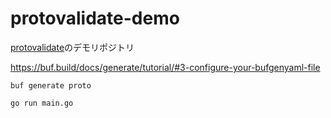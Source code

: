 # protovalidate-demo

[protovalidate](https://github.com/bufbuild/protovalidate)のデモリポジトリ

https://buf.build/docs/generate/tutorial/#3-configure-your-bufgenyaml-file

`buf generate proto`

`go run main.go`